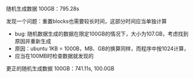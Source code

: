 随机生成数据 100GB：795.28s

发现一个问题：重置blocks也需要较长时间，这部分时间应当单独计算

- bug: 随机数据生成的数据在限定100GB的情况下，大小为107.GB，考虑找到原因并重新生成
- 原因：ubuntu 1KB = 1000B，MB、GB的换算同样，而程序中按1024计算，
- 应当在100MB时检查数据就发现的

更正的随机生成数据 100GB：741.11s, 100.0GB